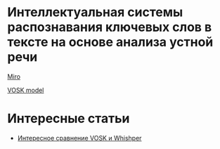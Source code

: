# Интеллектуальная системы распознавания ключевых слов в тексте на основе анализа устной речи

[Miro](https://miro.com/welcomeonboard/Wnp6emNZc2RyWGFWNjMzZzgwZFAybVNqbGdHM1loODBkTkV5VjVnT3YzRFZHV1lSNVB2aEUzMEVmK1d5ajJUbVZPeGlnWHFocFFCVVVNb2tMWkRVZmFqaE8zUHBpZVh2TlBtK2xHM0J2S3o4N3Q0VFM3TWtaRysxZk9oemh3MEFzVXVvMm53MW9OWFg5bkJoVXZxdFhRPT0hdjE=?share_link_id=456831331855)

[VOSK model](https://alphacephei.com/vosk/models)

# Интересные статьи
* [Интересное сравнение VOSK и Whishper](habr.com/ru/articles/814057/)
